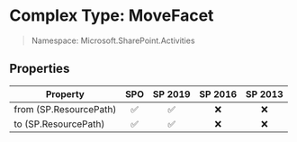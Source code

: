 # Complex Type: MoveFacet

> Namespace: Microsoft.SharePoint.Activities

## Properties

Property | SPO | SP 2019 | SP 2016 | SP 2013
----------|:---:|:-------:|:-------:|:-------:
from (SP.ResourcePath) | ✅ | ✅ | ❌ | ❌
to (SP.ResourcePath) | ✅ | ✅ | ❌ | ❌